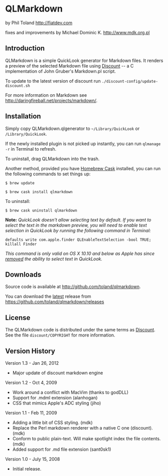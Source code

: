 QLMarkdown
==========

by Phil Toland
<http://fiatdev.com>

fixes and improvements by Michael Dominic K.
<http://www.mdk.org.pl>

Introduction
------------

QLMarkdown is a simple QuickLook generator for Markdown files. It renders a
preview of the selected Markdown file using [Discount][Discount] -- a C implementation of 
John Gruber's Markdown.pl script.

To update to the latest version of discount run `./discount-config/update-discount.sh`

For more information on Markdown see 
<http://daringfireball.net/projects/markdown/>.


Installation
------------

Simply copy QLMarkdown.qlgenerator to `~/Library/QuickLook` or `/Library/QuickLook`.

If the newly installed plugin is not picked up instantly, you can run `qlmanage -r` in Terminal to refresh.

To uninstall, drag QLMarkdown into the trash.

Another method, provided you have [Homebrew Cask](http://caskroom.io) installed, you can run the following commands to set things up:

`$ brew update`

`$ brew cask install qlmarkdown`

To uninstall:

`$ brew cask uninstall qlmarkdown`


 **Note:** *QuickLook doesn't allow selecting text by default. If you want to select the text in the markdown preview, you will 
need to enable text selection in QuickLook by running the following command in Terminal:*

`defaults write com.apple.finder QLEnableTextSelection -bool TRUE; killall Finder`

*This command is only valid on OS X 10.10 and below as Apple has since [removed][] the ability to select text in QuickLook.*

[removed]: http://tidbits.com/article/16254

Downloads
---------

Source code is available at <http://github.com/toland/qlmarkdown>.

You can download the [latest](https://github.com/toland/qlmarkdown/releases/latest) release from 
<https://github.com/toland/qlmarkdown/releases>

License
-------

The QLMarkdown code is distributed under the same terms as [Discount][Discount]. See the file `discount/COPYRIGHT` for more information.


Version History
---------------
Version 1.3 - Jan 26, 2012

* Major update of discount markdown engine

Version 1.2 - Oct 4, 2009

* Work around a conflict with MacVim (thanks to godDLL)
* Support for .mdml extension (alanhogan)
* CSS that mimics Apple's ADC styling (jiho)

Version 1.1 - Feb 11, 2009

* Adding a little bit of CSS styling. (mdk)
* Replace the Perl markdown renderer with a native C one (discount). (mdk)
* Conform to public plain-text. Will make spotlight index the file
  contents. (mdk) 
* Added support for .md file extension (sant0sk1)

Version 1.0 - July 15, 2008

* Initial release.

[Discount]: http://www.pell.portland.or.us/~orc/Code/markdown/
